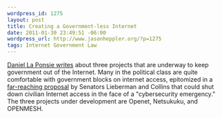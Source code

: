 ```yaml
--- 
wordpress_id: 1275
layout: post
title: Creating a Government-less Internet
date: 2011-01-30 23:49:51 -06:00
wordpress_url: http://www.jasonheppler.org/?p=1275
tags: Internet Government Law
---
```

<a href="http://www.datelinezero.com/2011/01/29/3-projects-to-create-a-government-less-internet-and-why-its-needed/">Daniel La Ponsie writes</a> about three projects that are underway to keep government out of the Internet. Many in the political class are quite comfortable with government blocks on internet access, epitomized in a <a href="http://www.wired.com/dangerroom/2010/06/lieberman-bill-gives-feds-emergency-powers-to-secure-civilian-net/">far-reaching proposal</a> by Senators Lieberman and Collins that could shut down civilian Internet access in the face of a "cybersecurity emergency." The three projects under development are Openet, Netsukuku, and OPENMESH.
